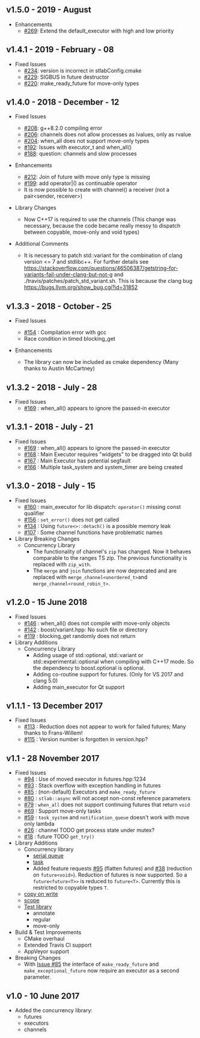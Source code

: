 ## v1.5.0 - 2019 - August
- Enhancements
    - [#269](https://github.com/stlab/libraries/issues/269): Extend the default_executor with high and low priority
    
## v1.4.1 - 2019 - February - 08
- Fixed Issues
    - [#234](https://github.com/stlab/libraries/issues/234): version is incorrect in stlabConfig.cmake
    - [#229](https://github.com/stlab/libraries/issues/229): SIGBUS in future destructor
    - [#220](https://github.com/stlab/libraries/issues/220): make_ready_future for move-only types
    
## v1.4.0 - 2018 - December - 12
- Fixed Issues
    - [#208](https://github.com/stlab/libraries/issues/208): g++8.2.0 compiling error
    - [#206](https://github.com/stlab/libraries/issues/206): channels does not allow processes as lvalues, only as rvalue
    - [#204](https://github.com/stlab/libraries/issues/204): when_all does not support move-only types
    - [#192](https://github.com/stlab/libraries/issues/192): Issues with executor_t and when_all()
    - [#188](https://github.com/stlab/libraries/issues/188): question: channels and slow processes

- Enhancements
    - [#212](https://github.com/stlab/libraries/issues/212): Join of future with move only type is missing
    - [#199](https://github.com/stlab/libraries/issues/199): add operator|() as continuable operator
    - It is now possible to create with channel<void>() a receiver<void> (not a pair<sender<void>, receiver<void>>)

- Library Changes
    - Now C++17 is required to use the channels (This change was necessary, because the code became really messy to dispatch between copyable, move-only and void types)

- Additional Comments
    - It is necessary to patch std::variant for the combination of clang version <= 7 and stdlibc++. For further details see https://stackoverflow.com/questions/46506387/getstring-for-variants-fail-under-clang-but-not-g and ./travis/patches/patch_std_variant.sh. This is because the clang bug https://bugs.llvm.org/show_bug.cgi?id=31852

## v1.3.3 - 2018 - October - 25

- Fixed Issues 
   - [#154](https://github.com/stlab/libraries/issues/154) : Compilation error with gcc
   - Race condition in timed blocking_get

- Enhancements
   - The library can now be included as cmake dependency (Many thanks to Austin McCartney)  
    
## v1.3.2 - 2018 - July - 28

- Fixed Issues 
   - [#169](https://github.com/stlab/libraries/issues/169) : when_all() appears to ignore the passed-in executor

## v1.3.1 - 2018 - July - 21

- Fixed Issues 
   - [#169](https://github.com/stlab/libraries/issues/169) : when_all() appears to ignore the passed-in executor
   - [#168](https://github.com/stlab/libraries/issues/168) : Main Executor requires "widgets" to be dragged into Qt build
   - [#167](https://github.com/stlab/libraries/issues/167) : Main Executor has potential segfault
   - [#166](https://github.com/stlab/libraries/issues/166) : Multiple task_system and system_timer are being created

## v1.3.0 - 2018 - July - 15

- Fixed Issues 
   - [#160](https://github.com/stlab/libraries/issues/160) : main_executor for lib dispatch: `operator()` missing const qualifier
   - [#156](https://github.com/stlab/libraries/issues/156) : `set_error()` does not get called
   - [#134](https://github.com/stlab/libraries/issues/134) : Using `future<>::detach()` is a possible memory leak
   - [#107](https://github.com/stlab/libraries/issues/107) : Some channel functions have problematic names
- Library Breaking Changes
   - Concurrency Library
       - The functionality of channel's `zip` has changed. Now it behaves comparable to the ranges TS zip. The previous functionality is replaced with `zip_with`.
       - The `merge` and `join` functions are now deprecated and are replaced with `merge_channel<unordered_t>`and `merge_channel<round_robin_t>`.

## v1.2.0 - 15 June 2018

- Fixed Issues 
   - [#146](https://github.com/stlab/libraries/issues/146) : when_all() does not compile with move-only objects
   - [#142](https://github.com/stlab/libraries/issues/142) : boost/variant.hpp: No such file or directory
   - [#119](https://github.com/stlab/libraries/issues/119) : blocking_get randomly does not return
- Library Additions
   - Concurrency Library
       - Adding usage of std::optional, std::variant or std::experimental::optional when compiling with C++17 mode. So the dependency to boost.optional is optional.
       - Adding co-routine support for futures. (Only for VS 2017 and clang 5.0)
       - Adding main_executor for Qt support
   
## v1.1.1 - 13 December 2017

- Fixed Issues
   - [#113](https://github.com/stlab/libraries/issues/113) : Reduction does not appear to work for failed futures; Many thanks to Frans-Willem!
   - [#115](https://github.com/stlab/libraries/issues/115) : Version number is forgotten in version.hpp?

## v1.1 - 28 November 2017

- Fixed Issues
   - [#94](https://github.com/stlab/libraries/issues/94) : Use of moved executor in futures.hpp:1234
   - [#93](https://github.com/stlab/libraries/issues/93) : Stack overflow with exception handling in futures
   - [#85](https://github.com/stlab/libraries/issues/85) : (non-default) Executors and `make_ready_future`
   - [#80](https://github.com/stlab/libraries/issues/80) : `stlab::async` will not accept non-const reference parameters
   - [#79](https://github.com/stlab/libraries/issues/79) : `when_all` does not support continuing futures that return `void`
   - [#69](https://github.com/stlab/libraries/issues/69) : Support move-only tasks
   - [#59](https://github.com/stlab/libraries/issues/59) : `task_system` and `notification_queue` doesn't work with move only lambda
   - [#26](https://github.com/stlab/libraries/issues/26) : channel TODO get process state under mutex?
   - [#18](https://github.com/stlab/libraries/issues/18) : future TODO `get_try()`
- Library Additions
    - Concurrency library
        - [serial queue](stlab/concurrency/serial_queue.hpp)
        - [task](stlab/concurrency/task.hpp)
        - Added feature requests [#95](https://github.com/stlab/libraries/issues/95) (flatten futures) and [#38](https://github.com/stlab/libraries/issues/38) (reduction on `future<void>`). Reduction of futures is now supported. So a `future<future<T>>` is reduced to `future<T>`. Currently
this is restricted to copyable types `T`.
    - [copy on write](stlab/copy_on_write.hpp)
    - [scope](stlab/scope.hpp)
    - [Test library](stlab/test/model.hpp)
        - annotate
        - regular
        - move-only
- Build & Test Improvements
    - CMake overhaul
    - Extended Travis CI support
    - AppVeyor support
- Breaking Changes
    - With [Issue #85](https://github.com/stlab/libraries/issues/85) the interface of `make_ready_future` and 
`make_exceptional_future` now require an executor as a second parameter.

## v1.0 - 10 June 2017

- Added the concurrency library:
    - futures
    - executors
    - channels
